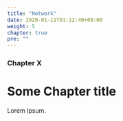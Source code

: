 ```yaml
---
title: "Network"
date: 2020-01-11T01:12:40+09:00
weight: 5
chapter: true
pre: ""
---
```


### Chapter X

# Some Chapter title

Lorem Ipsum.